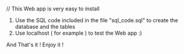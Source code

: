 // This Web app is very easy to install

1. Use the SQL code included in the file "sql_code.sql" to create the database and the tables
2. Use localhost ( for example ) to test the Web app :)

And That's it ! Enjoy it !
